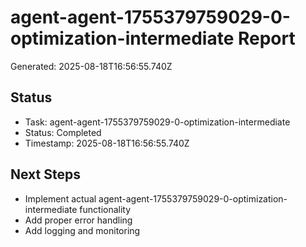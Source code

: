 # agent-agent-1755379759029-0-optimization-intermediate Report

Generated: 2025-08-18T16:56:55.740Z

## Status
- Task: agent-agent-1755379759029-0-optimization-intermediate
- Status: Completed
- Timestamp: 2025-08-18T16:56:55.740Z

## Next Steps
- Implement actual agent-agent-1755379759029-0-optimization-intermediate functionality
- Add proper error handling
- Add logging and monitoring
